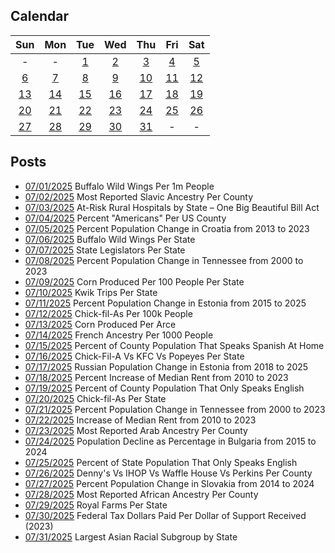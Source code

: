 ## Calendar

|Sun|Mon|Tue|Wed|Thu|Fri|Sat|
|:-:|:-:|:-:|:-:|:-:|:-:|:-:|
| - | - |[1](../../projects/restaurants/Buffalo_Wild_Wings_Per_Capita/)|[2](../../projects/ethnicity/Slavic_Ancestry_Per_County/)|[3](../../projects/politics/At_Risk_Hospitals_Per_State/)|[4](../../projects/ethnicity/Americans_Per_County/)|[5](../../projects/demography/Population_Change_Croatia_2013-2023/)|
|[6](../../projects/restaurants/Buffalo_Wild_Wings_Per_State/)|[7](../../projects/politics/State_Legislators_Per_State/)|[8](../../projects/demography/Population_Change_Tennessee_2000-2023/)|[9](../../projects/agriculture/Corn_Production_Per_Capita/)|[10](../../projects/stores/Kwik_Trip_Per_State/)|[11](../../projects/demography/Population_Change_Estonia_2015-2025/)|[12](../../projects/restaurants/Chick-fil-a_Per_Capita/)|
|[13](../../projects/agriculture/Corn_Production_Per_Acre/)|[14](../../projects/ethnicity/French_In_USA/)|[15](../../projects/demography/Speak_Language_Spanish_At_Home_Per_County/)|[16](../../projects/versus/Chick-Fil-A_Vs_KFC_Vs_Popeyes/)|[17](../../projects/demography/Population_Change_Russians_In_Estonia_2018_2025/)|[18](../../projects/economics/Change_In_Rent_2010-2023_Per_State/)|[19](../../projects/demography/Speak_Only_English_Per_County/)|
|[20](../../projects/restaurants/Chick-fil-a_Per_State/)|[21](../../projects/demography/Population_Change_West_Virginia_2000-2023/)|[22](../../projects/economics/Total_Change_In_Rent_2010-2023_Per_State/)|[23](../../projects/ethnicity/Arab_Ancestry_Nationalities_Per_County/)|[24](../../projects/demography/Population_Change_Turkish_In_Bulgaria_2011-2021/)|[25](../../projects/demography/Speak_Only_English_Per_State/)|[26](../../projects/versus/Dennys_Vs_IHOP_Waffle_House_Perkins_Per_County/)|
|[27](../../projects/demography/Population_Change_Slovakia_2014-2024/)|[28](../../projects/ethnicity/African_Ancestry_Nationalities_Per_County/)|[29](../../projects/stores/Royal_Farms_Per_State/)|[30](../../projects/politics/Federal_Taxes_Paid_Per_Dollar_Support_Per_State/)|[31](../../projects/ethnicity/Largest_Asian_Subgroup_Per_State/)|-|-|

## Posts

* [07/01/2025](../../projects/restaurants/Buffalo_Wild_Wings_Per_Capita/) Buffalo Wild Wings Per 1m People
* [07/02/2025](../../projects/ethnicity/Slavic_Ancestry_Per_County/) Most Reported Slavic Ancestry Per County
* [07/03/2025](../../projects/politics/At_Risk_Hospitals_Per_State/) At-Risk Rural Hospitals by State – One Big Beautiful Bill Act
* [07/04/2025](../../projects/ethnicity/Americans_Per_County/) Percent "Americans" Per US County
* [07/05/2025](../../projects/demography/Population_Change_Croatia_2013-2023/) Percent Population Change in Croatia from 2013 to 2023
* [07/06/2025](../../projects/restaurants/Buffalo_Wild_Wings_Per_State/) Buffalo Wild Wings Per State
* [07/07/2025](../../projects/politics/State_Legislators_Per_State/) State Legislators Per State
* [07/08/2025](../../projects/demography/Population_Change_Tennessee_2000-2023/) Percent Population Change in Tennessee from 2000 to 2023
* [07/09/2025](../../projects/agriculture/Corn_Production_Per_Capita/) Corn Produced Per 100 People Per State
* [07/10/2025](../../projects/stores/Kwik_Trip_Per_State/) Kwik Trips Per State
* [07/11/2025](../../projects/demography/Population_Change_Estonia_2015-2025/) Percent Population Change in Estonia from 2015 to 2025
* [07/12/2025](../../projects/restaurants/Chick-fil-a_Per_Capita/) Chick-fil-As Per 100k People
* [07/13/2025](../../projects/agriculture/Corn_Production_Per_Acre/) Corn Produced Per Arce
* [07/14/2025](../../projects/ethnicity/French_In_USA/) French Ancestry Per 1000 People
* [07/15/2025](../../projects/demography/Speak_Language_Spanish_At_Home_Per_County/) Percent of County Population That Speaks Spanish At Home
* [07/16/2025](../../projects/versus/Chick-Fil-A_Vs_KFC_Vs_Popeyes/) Chick-Fil-A Vs KFC Vs Popeyes Per State
* [07/17/2025](../../projects/demography/Population_Change_Russians_In_Estonia_2018_2025/) Russian Population Change in Estonia from 2018 to 2025
* [07/18/2025](../../projects/economics/Change_In_Rent_2010-2023_Per_State/) Percent Increase of Median Rent from 2010 to 2023
* [07/19/2025](../../projects/demography/Speak_Only_English_Per_County/) Percent of County Population That Only Speaks English
* [07/20/2025](../../projects/restaurants/Chick-fil-a_Per_State/) Chick-fil-As Per State
* [07/21/2025](../../projects/demography/Population_Change_West_Virginia_2000-2023/) Percent Population Change in Tennessee from 2000 to 2023
* [07/22/2025](../../projects/economics/Total_Change_In_Rent_2010-2023_Per_State/) Increase of Median Rent from 2010 to 2023
* [07/23/2025](../../projects/ethnicity/Arab_Ancestry_Nationalities_Per_County/) Most Reported Arab Ancestry Per County
* [07/24/2025](../../projects/demography/Population_Change_Turkish_In_Bulgaria_2011-2021/) Population Decline as Percentage in Bulgaria from 2015 to 2024
* [07/25/2025](../../projects/demography/Speak_Only_English_Per_State/) Percent of State Population That Only Speaks English
* [07/26/2025](../../projects/versus/Dennys_Vs_IHOP_Waffle_House_Perkins_Per_County/) Denny's Vs IHOP Vs Waffle House Vs Perkins Per County
* [07/27/2025](../../projects/demography/Population_Change_Slovakia_2014-2024/) Percent Population Change in Slovakia from 2014 to 2024
* [07/28/2025](../../projects/ethnicity/African_Ancestry_Nationalities_Per_County/) Most Reported African Ancestry Per County
* [07/29/2025](../../projects/stores/Royal_Farms_Per_State/) Royal Farms Per State
* [07/30/2025](../../projects/politics/Federal_Taxes_Paid_Per_Dollar_Support_Per_State/) Federal Tax Dollars Paid Per Dollar of Support Received (2023)
* [07/31/2025](../../projects/ethnicity/Largest_Asian_Subgroup_Per_State/) Largest Asian Racial Subgroup by State
